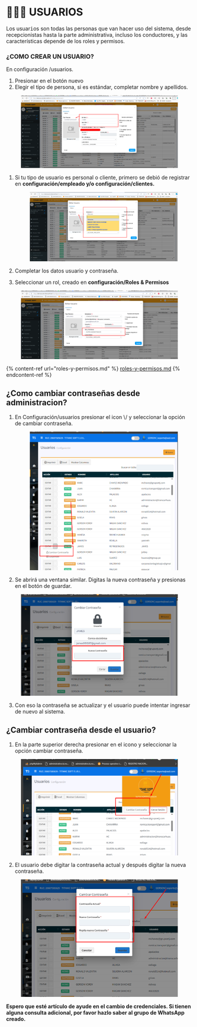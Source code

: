 # 🧑‍🤝‍🧑 USUARIOS

Los usuar<kbd>i</kbd>os son todas las personas que van hacer uso del sistema, desde recepcionistas hasta la parte administrativa, incluso los conductores, y las características depende de los roles y permisos.

### ¿COMO CREAR UN USUARIO?

En configuración /usuarios.

1. Presionar en el botón nuevo
2. Elegir el tipo de persona, si es estándar, completar nombre y apellidos.

<figure><img src="../../../.gitbook/assets/image (144).png" alt=""><figcaption></figcaption></figure>

1.  Si tu tipo de usuario es personal o cliente, primero se debió de registrar en **configuración/empleado y/o configuración/clientes.**

    <figure><img src="../../../.gitbook/assets/image (147).png" alt=""><figcaption></figcaption></figure>


2. Completar los datos usuario y contraseña.
3. Seleccionar un rol, creado en **configuración/Roles & Permisos**

<figure><img src="../../../.gitbook/assets/image (148).png" alt=""><figcaption></figcaption></figure>

{% content-ref url="roles-y-permisos.md" %}
[roles-y-permisos.md](roles-y-permisos.md)
{% endcontent-ref %}

## **¿Como cambiar contraseñas desde administracion?**

1.  En Configuración/usuarios presionar el icon \\/ y seleccionar la opción de cambiar contraseña.

    <figure><img src="../../../.gitbook/assets/image (173).png" alt=""><figcaption></figcaption></figure>
2. Se abrirá una ventana similar. Digitas la nueva contraseña y presionas en el botón de guardar.

<figure><img src="../../../.gitbook/assets/image (174).png" alt=""><figcaption></figcaption></figure>

3. Con eso la contraseña se actualizar y el usuario puede intentar ingresar de nuevo al sistema.

## ¿Cambiar contraseña desde el usuario?

1. En la parte superior derecha presionar en el icono y seleccionar la opción cambiar contraseña.

<figure><img src="../../../.gitbook/assets/image (175).png" alt=""><figcaption></figcaption></figure>

2. El usuario debe digitar la contraseña actual y después digitar la nueva contraseña.&#x20;

<figure><img src="../../../.gitbook/assets/image (176).png" alt=""><figcaption></figcaption></figure>

**Espero que esté artículo de ayude en el cambio de credenciales. Si tienen alguna consulta adicional, por favor hazlo saber al grupo de WhatsApp creado.**
